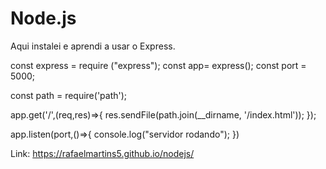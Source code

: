 
# Node.js

Aqui instalei e aprendi a usar o Express.


const express = require ("express");
const app= express();
const port = 5000;

const path = require('path');


app.get('/',(req,res)=>{
    res.sendFile(path.join(__dirname, '/index.html'));
});

app.listen(port,()=>{
    console.log("servidor rodando");
})

Link: https://rafaelmartins5.github.io/nodejs/
